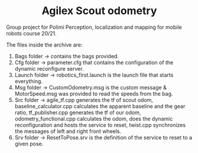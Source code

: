 <h1 align="center">
  Agilex Scout odometry 
</h1>

Group project for Polimi Perception, localization and mapping for mobile robots course 20/21.

The files inside the archive are: 
1. Bags folder → contains the bags provided. 
2. Cfg folder → parameter.cfg that contains the configuration of the dynamic reconfigure server. 
3. Launch folder → robotics_first.launch is the launch file that starts everything. 
4. Msg folder → CustomOdometry.msg is the custom message & MotorSpeed.msg was provided to 
read the speeds from the bag.  
5. Src folder → agile_tf.cpp generates the tf of scout odom, baseline_calculator.cpp calculates the 
apparent baseline and the gear ratio, tf_publisher.cpp generates the tf of our odom, 
odometry_functional.cpp calculates the odom, does the dynamic reconfiguration and hosts the 
service to reset, twist.cpp synchronizes the messages of left and right front wheels. 
6. Srv folder → ResetToPose.srv is the definition of the service to reset to a given pose. 
